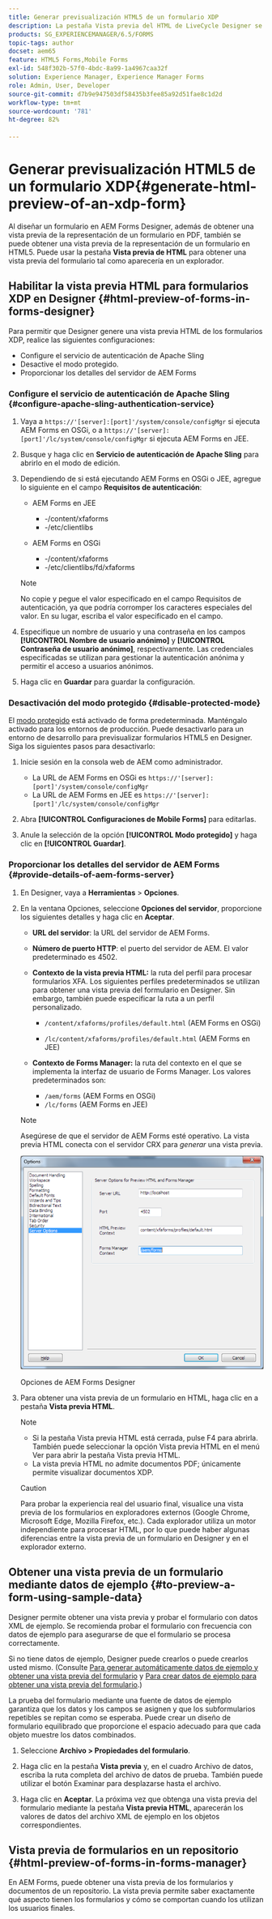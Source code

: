 ```yaml
---
title: Generar previsualización HTML5 de un formulario XDP
description: La pestaña Vista previa del HTML de LiveCycle Designer se puede utilizar para obtener una vista previa de los formularios tal y como aparecen en un explorador.
products: SG_EXPERIENCEMANAGER/6.5/FORMS
topic-tags: author
docset: aem65
feature: HTML5 Forms,Mobile Forms
exl-id: 548f302b-57f0-4bdc-8a99-1a4967caa32f
solution: Experience Manager, Experience Manager Forms
role: Admin, User, Developer
source-git-commit: d7b9e947503df58435b3fee85a92d51fae8c1d2d
workflow-type: tm+mt
source-wordcount: '781'
ht-degree: 82%

---
```


# Generar previsualización HTML5 de un formulario XDP{#generate-html-preview-of-an-xdp-form}

Al diseñar un formulario en AEM Forms Designer, además de obtener una vista previa de la representación de un formulario en PDF, también se puede obtener una vista previa de la representación de un formulario en HTML5. Puede usar la pestaña **Vista previa de HTML** para obtener una vista previa del formulario tal como aparecería en un explorador.

## Habilitar la vista previa HTML para formularios XDP en Designer {#html-preview-of-forms-in-forms-designer}

Para permitir que Designer genere una vista previa HTML de los formularios XDP, realice las siguientes configuraciones:

* Configure el servicio de autenticación de Apache Sling
* Desactive el modo protegido.
* Proporcionar los detalles del servidor de AEM Forms

### Configure el servicio de autenticación de Apache Sling {#configure-apache-sling-authentication-service}

1. Vaya a `https://'[server]:[port]'/system/console/configMgr` si ejecuta AEM Forms en OSGi, o
   a `https://'[server]:[port]'/lc/system/console/configMgr` si ejecuta AEM Forms en JEE.
1. Busque y haga clic en **Servicio de autenticación de Apache Sling** para abrirlo en el modo de edición.

1. Dependiendo de si está ejecutando AEM Forms en OSGi o JEE, agregue lo siguiente en el campo **Requisitos de autenticación**:

   * AEM Forms en JEE

      * -/content/xfaforms
      * -/etc/clientlibs

   * AEM Forms en OSGi

      * -/content/xfaforms
      * -/etc/clientlibs/fd/xfaforms

   >[!NOTE]
   >
   >No copie y pegue el valor especificado en el campo Requisitos de autenticación, ya que podría corromper los caracteres especiales del valor. En su lugar, escriba el valor especificado en el campo.

1. Especifique un nombre de usuario y una contraseña en los campos **[!UICONTROL Nombre de usuario anónimo]** y **[!UICONTROL Contraseña de usuario anónimo]**, respectivamente. Las credenciales especificadas se utilizan para gestionar la autenticación anónima y permitir el acceso a usuarios anónimos.
1. Haga clic en **Guardar** para guardar la configuración.

### Desactivación del modo protegido {#disable-protected-mode}

El [modo protegido](../../forms/using/get-xdp-pdf-documents-aem.md) está activado de forma predeterminada. Manténgalo activado para los entornos de producción. Puede desactivarlo para un entorno de desarrollo para previsualizar formularios HTML5 en Designer. Siga los siguientes pasos para desactivarlo:

1. Inicie sesión en la consola web de AEM como administrador.

   * La URL de AEM Forms en OSGi es `https://'[server]:[port]'/system/console/configMgr`
   * La URL de AEM Forms en JEE es `https://'[server]:[port]'/lc/system/console/configMgr`

1. Abra **[!UICONTROL Configuraciones de Mobile Forms]** para editarlas.
1. Anule la selección de la opción **[!UICONTROL Modo protegido]** y haga clic en **[!UICONTROL Guardar]**.

### Proporcionar los detalles del servidor de AEM Forms {#provide-details-of-aem-forms-server}

1. En Designer, vaya a **Herramientas** > **Opciones**.
1. En la ventana Opciones, seleccione **Opciones del servidor**, proporcione los siguientes detalles y haga clic en **Aceptar**.

   * **URL del servidor**: la URL del servidor de AEM Forms.

   * **Número de puerto HTTP**: el puerto del servidor de AEM. El valor predeterminado es 4502.
   * **Contexto de la vista previa HTML:** la ruta del perfil para procesar formularios XFA. Los siguientes perfiles predeterminados se utilizan para obtener una vista previa del formulario en Designer. Sin embargo, también puede especificar la ruta a un perfil personalizado.

      * `/content/xfaforms/profiles/default.html` (AEM Forms en OSGi)

      * `/lc/content/xfaforms/profiles/default.html` (AEM Forms en JEE)

   * **Contexto de Forms Manager:** la ruta del contexto en el que se implementa la interfaz de usuario de Forms Manager. Los valores predeterminados son:

      * `/aem/forms` (AEM Forms en OSGi)
      * `/lc/forms` (AEM Forms en JEE)

   >[!NOTE]
   >
   >Asegúrese de que el servidor de AEM Forms esté operativo. La vista previa HTML conecta con el servidor CRX para *generar* una vista previa.

   ![Opciones de AEM Forms Designer ](assets/server_options.png)

   Opciones de AEM Forms Designer

1. Para obtener una vista previa de un formulario en HTML, haga clic en a pestaña **Vista previa HTML**.

   >[!NOTE]
   >
   >
   >
   >
   >    * Si la pestaña Vista previa HTML está cerrada, pulse F4 para abrirla. También puede seleccionar la opción Vista previa HTML en el menú Ver para abrir la pestaña Vista previa HTML.
   >    * La vista previa HTML no admite documentos PDF; únicamente permite visualizar documentos XDP.
   >
   >

   >[!CAUTION]
   >
   >Para probar la experiencia real del usuario final, visualice una vista previa de los formularios en exploradores externos (Google Chrome, Microsoft Edge, Mozilla Firefox, etc.). Cada explorador utiliza un motor independiente para procesar HTML, por lo que puede haber algunas diferencias entre la vista previa de un formulario en Designer y en el explorador externo.

## Obtener una vista previa de un formulario mediante datos de ejemplo {#to-preview-a-form-using-sample-data}

Designer permite obtener una vista previa y probar el formulario con datos XML de ejemplo. Se recomienda probar el formulario con frecuencia con datos de ejemplo para asegurarse de que el formulario se procesa correctamente.

Si no tiene datos de ejemplo, Designer puede crearlos o puede crearlos usted mismo. (Consulte [Para generar automáticamente datos de ejemplo y obtener una vista previa del formulario](https://help.adobe.com/en_US/AEMForms/6.1/DesignerHelp/WS107c29ade9134a2c136ae6f212a1f379c94-8000.2.html#WS92d06802c76abadb-728f46ac129b395660c-7efe.2) y [Para crear datos de ejemplo para obtener una vista previa del formulario](https://help.adobe.com/en_US/AEMForms/6.1/DesignerHelp/WS107c29ade9134a2c136ae6f212a1f379c94-8000.2.html#WS92d06802c76abadb-728f46ac129b395660c-7eff.2).)

La prueba del formulario mediante una fuente de datos de ejemplo garantiza que los datos y los campos se asignen y que los subformularios repetibles se repitan como se esperaba. Puede crear un diseño de formulario equilibrado que proporcione el espacio adecuado para que cada objeto muestre los datos combinados.

1. Seleccione **Archivo > Propiedades del formulario**.

1. Haga clic en la pestaña **Vista previa** y, en el cuadro Archivo de datos, escriba la ruta completa del archivo de datos de prueba. También puede utilizar el botón Examinar para desplazarse hasta el archivo.

1. Haga clic en **Aceptar**. La próxima vez que obtenga una vista previa del formulario mediante la pestaña **Vista previa HTML**, aparecerán los valores de datos del archivo XML de ejemplo en los objetos correspondientes.

## Vista previa de formularios en un repositorio {#html-preview-of-forms-in-forms-manager}

En AEM Forms, puede obtener una vista previa de los formularios y documentos de un repositorio. La vista previa permite saber exactamente qué aspecto tienen los formularios y cómo se comportan cuando los utilizan los usuarios finales.
